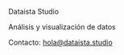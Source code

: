 Dataista Studio

Análisis y visualización de datos

Contacto: [hola@dataista.studio](mailto:hola@dataista.studio)